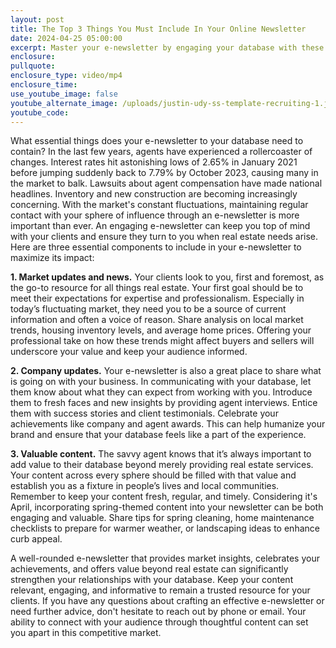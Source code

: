 ```yaml
---
layout: post
title: The Top 3 Things You Must Include In Your Online Newsletter
date: 2024-04-25 05:00:00
excerpt: Master your e-newsletter by engaging your database with these tips.
enclosure:
pullquote:
enclosure_type: video/mp4
enclosure_time:
use_youtube_image: false
youtube_alternate_image: /uploads/justin-udy-ss-template-recruiting-1.jpg
youtube_code:
---
```

What essential things does your e-newsletter to your database need to contain? In the last few years, agents have experienced a rollercoaster of changes. Interest rates hit astonishing lows of 2.65% in January 2021 before jumping suddenly back to 7.79% by October 2023, causing many in the market to balk. Lawsuits about agent compensation have made national headlines. Inventory and new construction are becoming increasingly concerning. With the market's constant fluctuations, maintaining regular contact with your sphere of influence through an e-newsletter is more important than ever. An engaging e-newsletter can keep you top of mind with your clients and ensure they turn to you when real estate needs arise. Here are three essential components to include in your e-newsletter to maximize its impact:

**1\. Market updates and news.** Your clients look to you, first and foremost, as the go-to resource for all things real estate. Your first goal should be to meet their expectations for expertise and professionalism. Especially in today’s fluctuating market, they need you to be a source of current information and often a voice of reason. Share analysis on local market trends, housing inventory levels, and average home prices. Offering your professional take on how these trends might affect buyers and sellers will underscore your value and keep your audience informed.

**2\. Company updates.** Your e-newsletter is also a great place to share what is going on with your business. In communicating with your database, let them know about what they can expect from working with you. Introduce them to fresh faces and new insights by providing agent interviews. Entice them with success stories and client testimonials. Celebrate your achievements like company and agent awards. This can help humanize your brand and ensure that your database feels like a part of the experience.

**3\. Valuable content.** The savvy agent knows that it’s always important to add value to their database beyond merely providing real estate services. Your content across every sphere should be filled with that value and establish you as a fixture in people’s lives and local communities. Remember to keep your content fresh, regular, and timely. Considering it's April, incorporating spring-themed content into your newsletter can be both engaging and valuable. Share tips for spring cleaning, home maintenance checklists to prepare for warmer weather, or landscaping ideas to enhance curb appeal.

A well-rounded e-newsletter that provides market insights, celebrates your achievements, and offers value beyond real estate can significantly strengthen your relationships with your database. Keep your content relevant, engaging, and informative to remain a trusted resource for your clients. If you have any questions about crafting an effective e-newsletter or need further advice, don't hesitate to reach out by phone or email. Your ability to connect with your audience through thoughtful content can set you apart in this competitive market.